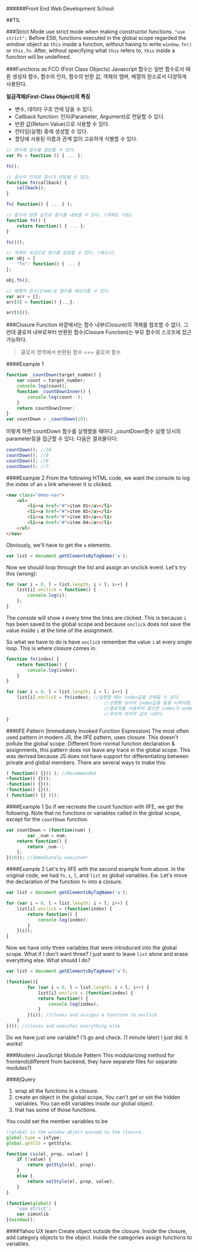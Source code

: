 ######Front End Web Development School

##TIL

###Strict Mode
use strict mode when making constructor functions. `"use strict";`
Before ES6, functions executed in the global scope regarded the window object as `this` inside a function, without having to write `window.fn()` or `this.fn`.
After, without specifying what `this` refers to, `this` inside a function will be undefined.

###Functions as FCO (First Class Objects)
Javascript 함수는 일반 함수로서 때론 생성자 함수, 함수의 인자, 함수의 반환 값, 객체의 멤버, 배열의 원소로서 다양하게 사용된다.

**일급객체(First-Class Object)의 특징**

- 변수, 데이터 구조 안에 담을 수 있다.
- Callback function: 인자(Parameter, Argument)로 전달할 수 있다.
- 반환 값(Return Value)으로 사용할 수 있다.
- 런타임(실행) 중에 생성할 수 있다.
- 할당에 사용된 이름과 관계 없이 고유하게 식별할 수 있다.

```javascript
// 변수에 함수를 할당할 수 있다.
var fn = function () { ... };

fn();

// 함수의 인자로 함수가 전달될 수 있다.
function fn(callback) {
    callback();
}

fn( function() { ... } );

// 함수의 반환 값으로 함수를 내보낼 수 있다. (객체도 가능)
function fn() {
    return function() { ... };
}

fn()();

// 객체의 속성으로 함수를 설정할 수 있다. (메소드)
var obj = {
    "fn": function() { ... }
};

obj.fn();

// 배열의 원소(Item)로 함수를 메모리할 수 있다.
var arr = [];
arr[0] = function() {...};

arr[0]();
```

###Closure Function
바깥에서는 함수 내부(Closure)의 객체를 참조할 수 없다. 그런데 클로져 내부로부터 반환된 함수(Closure Function)는 부모 함수의 스코프에 접근 가능하다.
>클로저 영역에서 반환된 함수 === 클로져 함수

####Example 1
```javascript
function _countDown(target_number) {
	var count = target_number;
	console.log(count);
	function _countDownInner() {
		console.log(count--);
	}
	return countDownInner;
}
var countDown = _countDown(10); 
```
이렇게 하면 countDown 함수를 실행했을 때마다 _countDown함수 실행 당시의 parameter등을 접근할 수 있다. 다음은 결과물이다:

```javascript
countDown(); //10
countDown(); //9
countDown(); //8
countDown(); //7
```

####Example 2
From the following HTML code, we want the console to log the index of an `a` link whenever it is clicked.

```html
<nav class="demo-nav">
	<ul>
		<li><a href="#">item 01</a></li>
		<li><a href="#">item 02</a></li>
		<li><a href="#">item 03</a></li>
		<li><a href="#">item 04</a></li>
	</ul>
</nav>
```
Obviously, we'll have to get the `a` elements.

```js
var list = document.getElementsByTagName('a');
```
Now we should loop through the list and assign an onclick event. Let's try this (wrong):

```js
for (var i = 0, l = list.length; i < l; i++) {
	list[i].onclick = function() {
		console.log(i);
	};
}
```
The console will show `4` every time the links are clicked. This is because `i` has been saved to the global scope and because `onclick` does not save the value inside `i` at the time of the assignment.

So what we have to do is have `onclick` remember the value `i` at every single loop. This is where closure comes in.

```js
function fn(index) {
	return function() {
		console.log(index);
	}
}

for (var i = 0, l = list.length; i < l; i++) {
	list[i].onclick = fn(index); //실행할 때는 index값을 전해줄 수 있다. 
	                                 //순환할 당시의 index값을 탈출 시켜야함.
	                                 //클로져를 사용하지 않으면 index가 undefined이건, 
	                                 //루프의 마지막 값이 나온다. 
}
```

###IIFE Pattern (Immediately Invoked Function Expression)
The most often used pattern in modern JS, the IIFE pattern, uses closure. This doesn't pollute the global scope. Different from normal function declaration & assignments, this pattern does not leave any trace in the global scope. This was derived because JS does not have support for differentiating between private and global members. There are several ways to make this:

```js
( function() {}() ); //Recommended
+function() {}();
~function() {}();
!function() {}();
( function() {} )();
```

####Example 1
So if we recreate the count function with IIFE, we get the following. Note that no functions or variables called in the global scope, except for the `countDown` function.

```js
var countDown = (function(num) {
		var _num = num;
	return function() {
		return _num--;
	};
}(10)); //Immediately executed!
```

####Example 2
Let's try IIFE with the second example from above. In the original code, we had `fn`, `i`, `l`, and `list` as global variables. Ew. Let's move the declaration of the function `fn` into a closure.

```js
var list = document.getElementsByTagName('a');

for (var i = 0, l = list.length; i < l; i++) {
	list[i].onclick = (function(index) {
		return function() {
			console.log(index);
		}
	}(i));
}
```

Now we have only three variables that were introduced into the global scope. What if I don't want three? I just want to leave `list` alone and erase everything else. What should I do?


```js
var list = document.getElementsByTagName('a');

(function(){
		for (var i = 0, l = list.length; i < l; i++) {
			list[i].onclick = (function(index) {
			return function() {
				console.log(index);
			}
		}(i)); //closes and assigns a function to onclick
	}
}()); //closes and executes everything else
```
Do we have just one variable? I'll go and check. (1 minute later) I just did. It works!


###Modern JavaScript Module Pattern
This modularizing method for frontend(different from backend, they have separate files for separate modules?) 

####jQuery
1. wrap all the functions in a closure.
1. create an object in the global scope,  You can't get or set the hidden variables. You can edit variables inside our global object.
1.  that has some of those functions.

You could set the member variables to be 

```js
//global is the window object passed to the closure.
global.type = isType;
global.getCSS = getStyle;
```

```js
function css(el, prop, value) {
	if (!value) {
		return getStyle(el, prop);
	}
	else {
		return setStyle(el, prop, value);
	}
}

(function(global) {
	'use strict';
	var simonlib 
}(window));
```

####Yahoo UX team
Create object outside the closure.
Inside the closure, add category objects to the object.
Inside the categories assign functions to variables.